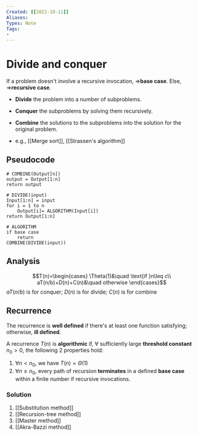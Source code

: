 ```yaml
---
Created: [[2022-10-11]]
Aliases: 
Types: Note
Tags: 
- 
---
```

# Divide and conquer
If a problem doesn't involve a recursive invocation, $\Rightarrow$**base case**.
Else, $\Rightarrow$**recursive case**.

- **Divide** the problem into a number of subproblems. 
- **Conquer** the subproblems by solving them recursively. 
- **Combine** the solutions to the subproblems into the solution for the original problem. 

- e.g., [[Merge sort]], [[Strassen's algorithm]]

## Pseudocode
```
# COMBINE(Output[n])
output = Output[1:n]
return output

# DIVIDE(input)
Input[1:n] = input
for i = 1 to n
	Output[i]= ALGORITHM(Input[i])
return Output[1:n]

# ALGORITHM
if base case
	return
COMBINE(DIVIDE(input))
```

## Analysis
$$T(n)=\begin{cases}
\Theta(1)&\quad \text{if }n\leq c\\
aT(n/b)+D(n)+C(n)&\quad otherwise
\end{cases}$$
 $aT(n/b)$ is for conquer;
$D(n)$ is for divide;
$C(n)$ is for combine

## Recurrence
The recurrence is **well defined** if there's at least one function satisfying; otherwise, **ill defined**. 

A recurrence $T(n)$ is **algorithmic** if, $\forall$ sufficiently large **threshold constant** $n_0>0$, the following 2 properties hold:
1. $\forall n<n_0$, we have $T(n)=\Theta(1)$
2. $\forall n\geq n_0$, every path of recursion **terminates** in a defined **base case** within a finite number if recursive invocations. 

### Solution
1. [[Substitution method]]
2. [[Recursion-tree method]]
3. [[Master method]]
4. [[Akra-Bazzi method]]
